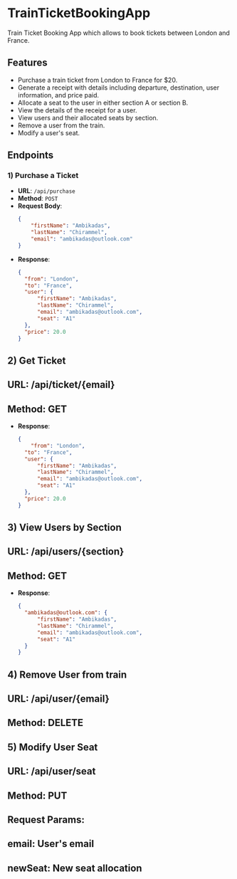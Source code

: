 # TrainTicketBookingApp
Train Ticket Booking App which allows to book tickets between London and France.

## Features

- Purchase a train ticket from London to France for $20.
- Generate a receipt with details including departure, destination, user information, and price paid.
- Allocate a seat to the user in either section A or section B.
- View the details of the receipt for a user.
- View users and their allocated seats by section.
- Remove a user from the train.
- Modify a user's seat.

## Endpoints

### 1) Purchase a Ticket

- **URL**: `/api/purchase`
- **Method**: `POST`
- **Request Body**:
  ```json
  {
      "firstName": "Ambikadas",
      "lastName": "Chirammel",
      "email": "ambikadas@outlook.com"
  }
- **Response**:
  ```json
  {
    "from": "London",
    "to": "France",
    "user": {
        "firstName": "Ambikadas",
        "lastName": "Chirammel",
        "email": "ambikadas@outlook.com",
        "seat": "A1"
    },
    "price": 20.0
  }
  
## 2) Get Ticket
## URL: /api/ticket/{email}
## Method: GET
- **Response**:
  ```json
  {
      "from": "London",
    "to": "France",
    "user": {
        "firstName": "Ambikadas",
        "lastName": "Chirammel",
        "email": "ambikadas@outlook.com",
        "seat": "A1"
    },
    "price": 20.0
  }

## 3) View Users by Section
## URL: /api/users/{section}
## Method: GET
- **Response**:
  ```json
  {
    "ambikadas@outlook.com": {
        "firstName": "Ambikadas",
        "lastName": "Chirammel",
        "email": "ambikadas@outlook.com",
        "seat": "A1"
    }
  }

## 4) Remove User from train
## URL: /api/user/{email}
## Method: DELETE

## 5) Modify User Seat
## URL: /api/user/seat
## Method: PUT
## Request Params:
## email: User's email
## newSeat: New seat allocation


